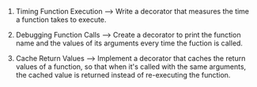 1. Timing Function Execution
--> Write a decorator that measures the time a function takes to execute.

2. Debugging Function Calls
--> Create a decorator to print the function name and the values of its arguments every time the fuction is called.

3. Cache Return Values
--> Implement a decorator that caches the return values of a function, so that when it's called with the same arguments, the cached value is returned instead of re-executing the function.